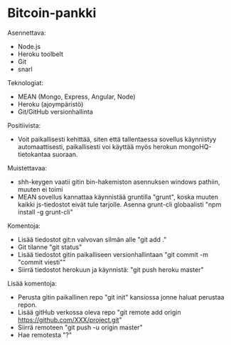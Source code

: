 # Bitcoin-pankki

Asennettava:

- Node.js
- Heroku toolbelt
- Git
- snarl

Teknologiat:
- MEAN (Mongo, Express, Angular, Node)
- Heroku (ajoympäristö)
- Git/GitHub versionhallinta

Positiivista:
- Voit paikallisesti kehittää, siten että tallentaessa sovellus käynnistyy automaattisesti, paikallisesti voi käyttää myös herokun mongoHQ-tietokantaa suoraan.

Muistettavaa:
- shh-keygen vaatii gitin bin-hakemiston asennuksen windows pathiin, muuten ei toimi
- MEAN sovellus kannattaa käynnistää gruntilla "grunt", koska muuten kaikki js-tiedostot eivät tule tarjolle. Asenna grunt-cli globaalisti "npm install -g grunt-cli"

Komentoja:
- Lisää tiedostot git:n valvovan silmän alle "git add ."
- Git tilanne "git status"
- Lisää tiedostot gitin paikalliseen versionhallintaan "git commit -m "commit viesti"" 
- Siirrä tiedostot herokuun ja käynnistä: "git push heroku master"

Lisää komentoja:
- Perusta gitin paikallinen repo "git init" kansiossa jonne haluat perustaa repon.
- Lisää gitHub verkossa oleva repo "git remote add origin https://github.com/XXX/project.git"
- Siirrä remoteen "git push -u origin master"
- Hae remotesta "?"